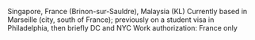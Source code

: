 Singapore, France (Brinon-sur-Sauldre), Malaysia (KL) 
Currently based in Marseille (city, south of France); previously on a student visa in Philadelphia, then briefly DC and NYC
Work authorization: France only
